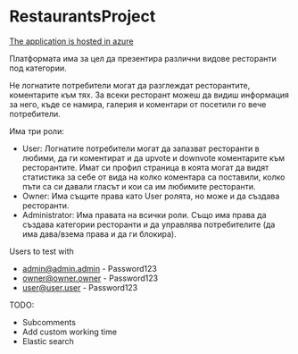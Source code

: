 # RestaurantsProject

[The application is hosted in azure](https://restaurantsplatform.azurewebsites.net/ "Restaurants Platform")

Платформата има за цел да презентира различни видове ресторанти под категории.

Не логнатите потребители могат да разглеждат ресторантите, коментарите към тях.
За всеки ресторант можеш да видиш информация за него, къде се намира, галерия и коментари от посетили го вече потребители.

Има три роли:
 - User: Логнатите потребители могат да запазват ресторанти в любими, да ги коментират и да upvote и downvote коментарите към ресторантите. Имат си профил страница в коята могат да видят статистика за себе от вида на колко коментара са поставили, колко пъти са си давали гласът и кои са им любимите ресторанти.
 - Owner: Има същите права като User ролята, но може и да създава ресторанти.
 - Administrator: Има правата на всички роли. Също има права да създава категории ресторанти и да управлява потребителите (да има дава/взема права и да ги блокира). 


Users to test with 
 - admin@admin.admin - Password123
 - owner@owner.owner - Password123
 - user@user.user - Password123

TODO:
* Subcomments
* Add custom working time
* Elastic search